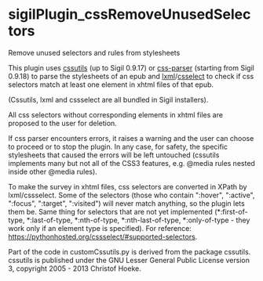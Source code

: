 # sigilPlugin_cssRemoveUnusedSelectors
Remove unused selectors and rules from stylesheets

This plugin uses [cssutils](https://pypi.python.org/pypi/cssutils) (up to Sigil 0.9.17) or [css-parser](https://github.com/ebook-utils/css-parser) (starting from Sigil 0.9.18) to parse the stylesheets of an epub and [lxml](https://pypi.org/project/lxml/)/[csselect](https://pypi.org/project/cssselect/) to check if css selectors match at least one element in xhtml files of that epub.

(Cssutils, lxml and cssselect are all bundled in Sigil installers).

All css selectors without corresponding elements in xhtml files are proposed to the user for deletion.

If css parser encounters errors, it raises a warning and the user can choose to proceed or to stop the plugin. In any case, for safety, the specific stylesheets that caused the errors will be left untouched (cssutils implements many but not all of the CSS3 features, e.g. @media rules nested inside other @media rules).

To make the survey in xhtml files, css selectors are converted in XPath by lxml/cssselect. Some of the selectors (those who contain ":hover", ":active", ":focus", ":target", ":visited") will never match anything, so the plugin lets them be. Same thing for selectors that are not yet implemented (*:first-of-type, *:last-of-type, *:nth-of-type, *:nth-last-of-type, *:only-of-type - they work only if an element type is specified). For reference: https://pythonhosted.org/cssselect/#supported-selectors.

Part of the code in customCssutils.py is derived from the package cssutils.
cssutils is published under the GNU Lesser General Public License version 3,
copyright 2005 - 2013 Christof Hoeke.
